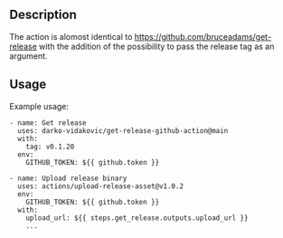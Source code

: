 ## Description
The action is alomost identical to https://github.com/bruceadams/get-release with the addition of the possibility to pass the release tag as an argument.

## Usage

Example usage:
```
- name: Get release
  uses: darko-vidakovic/get-release-github-action@main
  with:
    tag: v0.1.20
  env:
    GITHUB_TOKEN: ${{ github.token }}

- name: Upload release binary
  uses: actions/upload-release-asset@v1.0.2
  env:
    GITHUB_TOKEN: ${{ github.token }}
  with:
    upload_url: ${{ steps.get_release.outputs.upload_url }}
    ...